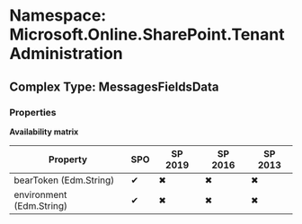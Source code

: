 # Namespace: Microsoft.Online.SharePoint.TenantAdministration

## Complex Type: MessagesFieldsData

### Properties

**Availability matrix**

Property | SPO | SP 2019 | SP 2016 | SP 2013
----------|-----|---------|---------|--------
bearToken (Edm.String) | ✔ | ✖ | ✖ | ✖
environment (Edm.String) | ✔ | ✖ | ✖ | ✖
